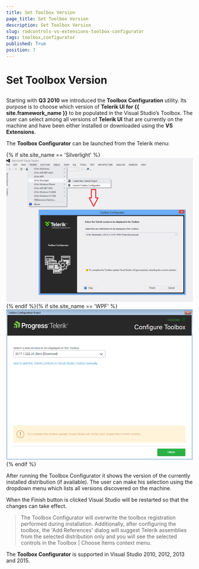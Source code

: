```yaml
---
title: Set Toolbox Version
page_title: Set Toolbox Version
description: Set Toolbox Version
slug: radcontrols-vs-extensions-toolbox-configurator
tags: toolbox,configurator
published: True
position: 7
---
```


# Set Toolbox Version



## 

Starting with __Q3 2010__ we introduced the __Toolbox Configuration__ utility. Its purpose is to choose which version of __Telerik UI for {{ site.framework_name }}__ to be populated in the Visual Studio’s Toolbox. The user can select among all versions of __Telerik UI__ that are currently on the machine and have been either installed or downloaded using the __VS Extensions__.

The __Toolbox Configurator__ can be launched from the Telerik menu:

{% if site.site_name == 'Silverlight' %}![VSExtentions SL Toolbox Configurator](images/VSExtentions_SL_ToolboxConfigurator.png){% endif %}{% if site.site_name == 'WPF' %}![VSExtentions WPF Toolbox Configurator](images/VSExtentions_WPF_ToolboxConfigurator.png){% endif %}

After running the Toolbox Configurator it shows the version of the currently installed distribution (if available). The user can make his selection using the dropdown menu which lists all versions discovered on the machine. 

When the Finish button is clicked Visual Studio will be restarted so that the changes can take effect.

>The Toolbox Configurator will overwrite the toolbox registration performed during installation. Additionally, after configuring the toolbox, the 'Add References' dialog will suggest Telerik assemblies from the selected distribution only and you will see the selected controls in the Toolbox | Choose Items context menu.
        

The __Toolbox Configurator__ is supported in Visual Studio 2010, 2012, 2013 and 2015.

